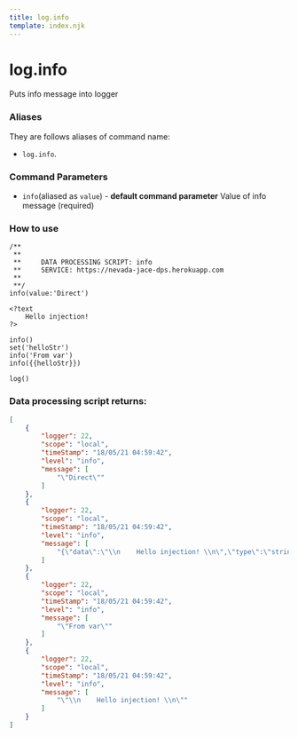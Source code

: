 ```yaml
---
title: log.info
template: index.njk
---
```


# log.info
Puts info message into logger


### Aliases
They are follows aliases of command name: 
+ ```log.info```.


### Command Parameters

+ ```info```(aliased as ```value```) - **default command parameter** Value of info message (required)


### How to use

```dps
/**
 **
 **     DATA PROCESSING SCRIPT: info
 **     SERVICE: https://nevada-jace-dps.herokuapp.com
 **
 **/
info(value:'Direct')

<?text
    Hello injection! 
?>

info()
set('helloStr')
info('From var')
info({{helloStr}})

log()
```


### Data processing script returns:

```json
[
    {
        "logger": 22,
        "scope": "local",
        "timeStamp": "18/05/21 04:59:42",
        "level": "info",
        "message": [
            "\"Direct\""
        ]
    },
    {
        "logger": 22,
        "scope": "local",
        "timeStamp": "18/05/21 04:59:42",
        "level": "info",
        "message": [
            "{\"data\":\"\\n    Hello injection! \\n\",\"type\":\"string\"}"
        ]
    },
    {
        "logger": 22,
        "scope": "local",
        "timeStamp": "18/05/21 04:59:42",
        "level": "info",
        "message": [
            "\"From var\""
        ]
    },
    {
        "logger": 22,
        "scope": "local",
        "timeStamp": "18/05/21 04:59:42",
        "level": "info",
        "message": [
            "\"\\n    Hello injection! \\n\""
        ]
    }
]
```